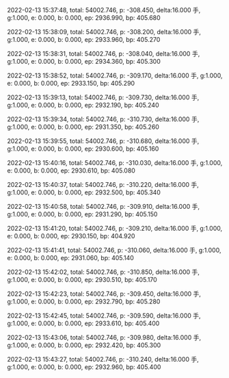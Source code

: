 2022-02-13 15:37:48, total: 54002.746, p: -308.450, delta:16.000 手, g:1.000, e: 0.000, b: 0.000, ep: 2936.990, bp: 405.680

2022-02-13 15:38:09, total: 54002.746, p: -308.200, delta:16.000 手, g:1.000, e: 0.000, b: 0.000, ep: 2933.960, bp: 405.270

2022-02-13 15:38:31, total: 54002.746, p: -308.040, delta:16.000 手, g:1.000, e: 0.000, b: 0.000, ep: 2934.360, bp: 405.300

2022-02-13 15:38:52, total: 54002.746, p: -309.170, delta:16.000 手, g:1.000, e: 0.000, b: 0.000, ep: 2933.150, bp: 405.290

2022-02-13 15:39:13, total: 54002.746, p: -309.730, delta:16.000 手, g:1.000, e: 0.000, b: 0.000, ep: 2932.190, bp: 405.240

2022-02-13 15:39:34, total: 54002.746, p: -310.730, delta:16.000 手, g:1.000, e: 0.000, b: 0.000, ep: 2931.350, bp: 405.260

2022-02-13 15:39:55, total: 54002.746, p: -310.680, delta:16.000 手, g:1.000, e: 0.000, b: 0.000, ep: 2930.600, bp: 405.160

2022-02-13 15:40:16, total: 54002.746, p: -310.030, delta:16.000 手, g:1.000, e: 0.000, b: 0.000, ep: 2930.610, bp: 405.080

2022-02-13 15:40:37, total: 54002.746, p: -310.220, delta:16.000 手, g:1.000, e: 0.000, b: 0.000, ep: 2932.500, bp: 405.340

2022-02-13 15:40:58, total: 54002.746, p: -309.910, delta:16.000 手, g:1.000, e: 0.000, b: 0.000, ep: 2931.290, bp: 405.150

2022-02-13 15:41:20, total: 54002.746, p: -309.210, delta:16.000 手, g:1.000, e: 0.000, b: 0.000, ep: 2930.150, bp: 404.920

2022-02-13 15:41:41, total: 54002.746, p: -310.060, delta:16.000 手, g:1.000, e: 0.000, b: 0.000, ep: 2931.060, bp: 405.140

2022-02-13 15:42:02, total: 54002.746, p: -310.850, delta:16.000 手, g:1.000, e: 0.000, b: 0.000, ep: 2930.510, bp: 405.170

2022-02-13 15:42:23, total: 54002.746, p: -309.450, delta:16.000 手, g:1.000, e: 0.000, b: 0.000, ep: 2932.790, bp: 405.280

2022-02-13 15:42:45, total: 54002.746, p: -309.590, delta:16.000 手, g:1.000, e: 0.000, b: 0.000, ep: 2933.610, bp: 405.400

2022-02-13 15:43:06, total: 54002.746, p: -309.980, delta:16.000 手, g:1.000, e: 0.000, b: 0.000, ep: 2932.420, bp: 405.300

2022-02-13 15:43:27, total: 54002.746, p: -310.240, delta:16.000 手, g:1.000, e: 0.000, b: 0.000, ep: 2932.960, bp: 405.400